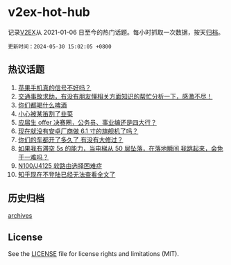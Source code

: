 # v2ex-hot-hub

 记录[V2EX](https://www.v2ex.com/)从 2021-01-06 日至今的热门话题。每小时抓取一次数据，按天[归档](archives)。

`更新时间：2024-05-30 15:02:05 +0800`

## 热议话题

1. [苹果手机真的信号不好吗？](https://www.v2ex.com/t/1045238)
1. [交通事故求助，有没有朋友懂相关方面知识的帮忙分析一下，感激不尽！](https://www.v2ex.com/t/1045114)
1. [你们都喝什么啤酒](https://www.v2ex.com/t/1045113)
1. [小心被某笛割了韭菜](https://www.v2ex.com/t/1045111)
1. [应届生 offer 决赛圈，公务员、事业编还是四大行？](https://www.v2ex.com/t/1045253)
1. [现在就没有安卓厂商做 6.1 寸的旗舰机了吗？](https://www.v2ex.com/t/1045092)
1. [你们的车都开了多久了 有没有大修过？](https://www.v2ex.com/t/1045265)
1. [如果我有滞空 5s 的能力，当电梯从 50 层坠落，在落地瞬间 我跳起来，会免于一难吗？](https://www.v2ex.com/t/1045209)
1. [N100/J4125 软路由选择困难症](https://www.v2ex.com/t/1045072)
1. [知乎现在不登陆已经无法查看全文了](https://www.v2ex.com/t/1045095)

## 历史归档

[archives](archives)

## License

See the [LICENSE](LICENSE) file for license rights and limitations (MIT).
